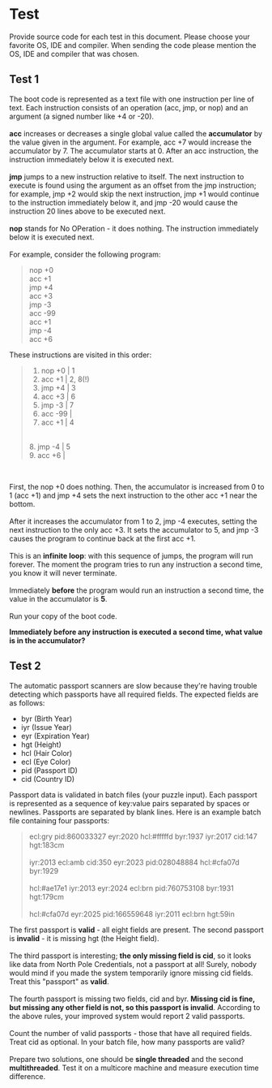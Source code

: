 # Test
Provide source code for each test in this document. Please choose your favorite OS, IDE and
compiler. When sending the code please mention the OS, IDE and compiler that was chosen.
## Test 1
The boot code is represented as a text file with one instruction per line of text. Each instruction consists of an operation (acc, jmp, or nop) and an argument (a signed number like +4 or -20). <br><br>
**acc** increases or decreases a single global value called the **accumulator** by the value given in the argument. For example, acc +7 would increase the accumulator by 7. The accumulator
starts at 0. After an acc instruction, the instruction immediately below it is executed next.
 <br><br>
**jmp** jumps to a new instruction relative to itself. The next instruction to execute is found using the argument as an offset from the jmp instruction; for example, jmp +2 would skip the next
instruction, jmp +1 would continue to the instruction immediately below it, and jmp -20 would
cause the instruction 20 lines above to be executed next.
<br><br>
**nop** stands for No OPeration - it does nothing. The instruction immediately below it is executed next. 
<br><br>
For example, consider the following program:
>nop +0 <br>
>acc +1 <br>
>jmp +4 <br>
acc +3 <br>
jmp -3 <br>
acc -99 <br>
acc +1 <br>
jmp -4 <br>
acc +6 <br>

These instructions are visited in this order:
>1. nop +0 | 1 <br>
>2. acc +1 | 2, 8(!) <br>
>3. jmp +4 | 3 <br>
>4. acc +3 | 6 <br>
>5. jmp -3 | 7 <br>
>6. acc -99 | <br>
>7. acc +1 | 4 <br>
> <br>
>8. jmp -4 | 5 <br>
>9. acc +6 | <br>
<br>

First, the nop +0 does nothing. Then, the accumulator is increased from 0 to 1 (acc +1) and jmp
+4 sets the next instruction to the other acc +1 near the bottom.
 <br> <br>
After it increases the
accumulator from 1 to 2, jmp -4 executes, setting the next instruction to the only acc +3. It sets
the accumulator to 5, and jmp -3 causes the program to continue back at the first acc +1.
 <br><br>
This is an **infinite loop**: with this sequence of jumps, the program will run forever. The moment the program tries to run any instruction a second time, you know it will never terminate.
 <br> <br>
Immediately **before** the program would run an instruction a second time, the value in the
accumulator is **5**.
 <br> <br>
Run your copy of the boot code. 

**Immediately before any instruction is executed a second time,
what value is in the accumulator?**

## Test 2
The automatic passport scanners are slow because they're having trouble detecting which
passports have all required fields. The expected fields are as follows:
- byr (Birth Year)
- iyr (Issue Year)
- eyr (Expiration Year)
- hgt (Height)
- hcl (Hair Color)
- ecl (Eye Color)
- pid (Passport ID)
- cid (Country ID)

Passport data is validated in batch files (your puzzle input). Each passport is represented as a
sequence of key:value pairs separated by spaces or newlines. Passports are separated by
blank lines.
Here is an example batch file containing four passports: <br>
>ecl:gry pid:860033327 eyr:2020 hcl:#fffffd
>byr:1937 iyr:2017 cid:147 hgt:183cm <br>
><br>
>iyr:2013 ecl:amb cid:350 eyr:2023 pid:028048884
>hcl:#cfa07d byr:1929 <br>
><br>
>hcl:#ae17e1 iyr:2013
>eyr:2024
>ecl:brn pid:760753108 byr:1931
>hgt:179cm <br>
><br>
>hcl:#cfa07d eyr:2025 pid:166559648
>iyr:2011 ecl:brn hgt:59in <br>

The first passport is **valid** - all eight fields are present. The second passport is **invalid** - it is
missing hgt (the Height field). <br><br>
The third passport is interesting; **the only missing field is cid**, so it looks like data from North
Pole Credentials, not a passport at all! Surely, nobody would mind if you made the system
temporarily ignore missing cid fields. Treat this "passport" as **valid**. <br><br>
The fourth passport is missing two fields, cid and byr. **Missing cid is fine, but missing any other field is not, so this passport is invalid**.
According to the above rules, your improved system would report 2 valid passports. <br><br>
Count the number of valid passports - those that have all required fields. Treat cid as optional. In
your batch file, how many passports are valid? <br><br>
Prepare two solutions, one should be **single threaded** and the second **multithreaded**. Test it on a
multicore machine and measure execution time difference.